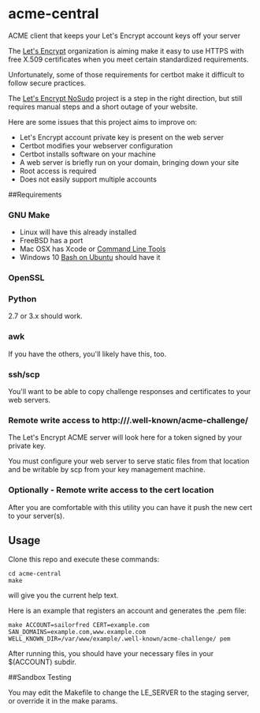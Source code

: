 # acme-central
ACME client that keeps your Let's Encrypt account keys off your server

The [Let's Encrypt](https://letsencrypt.org/) organization is aiming make it
easy to use HTTPS with free X.509 certificates when you meet certain
standardized requirements.

Unfortunately, some of those requirements for certbot make it difficult to
follow secure practices.

The [Let's Encrypt NoSudo](https://github.com/diafygi/letsencrypt-nosudo)
project is a step in the right direction, but still requires manual steps
and a short outage of your website.

Here are some issues that this project aims to improve on:

* Let's Encrypt account private key is present on the web server
* Certbot modifies your webserver configuration
* Certbot installs software on your machine
* A web server is briefly run on your domain, bringing down your site
* Root access is required
* Does not easily support multiple accounts

##Requirements

### GNU Make
* Linux will have this already installed
* FreeBSD has a port
* Mac OSX has Xcode or [Command Line Tools](http://osxdaily.com/2014/02/12/install-command-line-tools-mac-os-x/)
* Windows 10 [Bash on Ubuntu](https://msdn.microsoft.com/en-us/commandline/wsl/about) should have it

### OpenSSL

### Python
2.7 or 3.x should work.

### awk
If you have the others, you'll likely have this, too.

### ssh/scp
You'll want to be able to copy challenge responses and certificates to your web servers.

### Remote write access to http://<domain>/.well-known/acme-challenge/
The Let's Encrypt ACME server will look here for a token signed by your private key.

You must configure your web server to serve static files from that location and
be writable by scp from your key management machine.

### Optionally - Remote write access to the cert location
After you are comfortable with this utility you can have it push the new cert to your server(s).

## Usage
Clone this repo and execute these commands:

```
cd acme-central
make
```

will give you the current help text.

Here is an example that registers an account and generates the .pem file:

```
make ACCOUNT=sailorfred CERT=example.com SAN_DOMAINS=example.com,www.example.com WELL_KNOWN_DIR=/var/www/example/.well-known/acme-challenge/ pem
```

After running this, you should have your necessary files in your $(ACCOUNT) subdir.

##Sandbox Testing

You may edit the Makefile to change the LE_SERVER to the staging server,
or override it in the make params.

